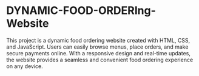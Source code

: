 # DYNAMIC-FOOD-ORDERIng-Website
This project is a dynamic food ordering website created with HTML, CSS, and JavaScript. Users can easily browse menus, place orders, and make secure payments online. With a responsive design and real-time updates, the website provides a seamless and convenient food ordering experience on any device.
